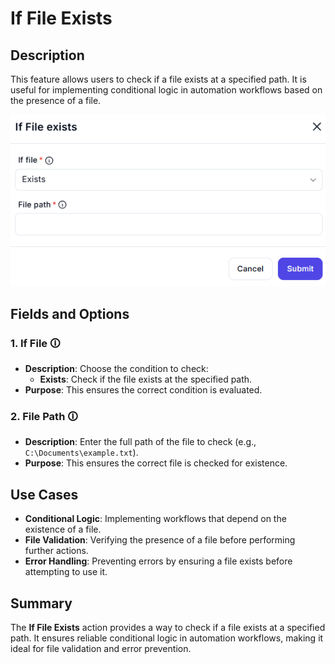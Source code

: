 # If File Exists  

## Description

This feature allows users to check if a file exists at a specified path. It is useful for implementing conditional logic in automation workflows based on the presence of a file.  

![If File Exists](if-file-exists.png)  

## Fields and Options  

### 1. **If File** 🛈

- **Description**: Choose the condition to check:  
  - **Exists**: Check if the file exists at the specified path.  
- **Purpose**: This ensures the correct condition is evaluated.  

### 2. **File Path** 🛈

- **Description**: Enter the full path of the file to check (e.g., `C:\Documents\example.txt`).  
- **Purpose**: This ensures the correct file is checked for existence.  

## Use Cases

- **Conditional Logic**: Implementing workflows that depend on the existence of a file.  
- **File Validation**: Verifying the presence of a file before performing further actions.  
- **Error Handling**: Preventing errors by ensuring a file exists before attempting to use it.  

## Summary

The **If File Exists** action provides a way to check if a file exists at a specified path. It ensures reliable conditional logic in automation workflows, making it ideal for file validation and error prevention.
